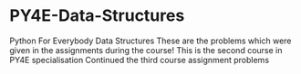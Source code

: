 # PY4E-Data-Structures
Python For Everybody Data Structures
These are the problems which were given in the assignments during the course!
This is the second course in PY4E specialisation
Continued the third course assignment problems
